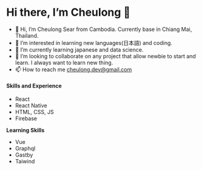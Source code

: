# Hi there, I’m Cheulong 👋

- 👋 Hi, I’m Cheulong Sear from Cambodia. Currently base in Chiang Mai, Thailand.
- 👀 I’m interested in learning new languages(日本語) and coding.
- 🌱 I’m currently learning japanese and data science.
- 💞️ I’m looking to collaborate on any project that allow newbie to start and learn. I always want to learn new thing.
- 📫 How to reach me cheulong.dev@gmail.com

#### Skills and Experience

- React
- React Native
- HTML, CSS, JS
- Firebase

**Learning Skills**
- Vue
- Graphql
- Gastby
- Taiwind

<!---
cheulong/cheulong is a ✨ special ✨ repository because its `README.md` (this file) appears on your GitHub profile.
You can click the Preview link to take a look at your changes.
--->
